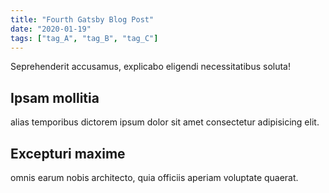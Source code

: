 ```yaml
---
title: "Fourth Gatsby Blog Post"
date: "2020-01-19"
tags: ["tag_A", "tag_B", "tag_C"]
---
```

Seprehenderit accusamus, explicabo eligendi necessitatibus soluta!

## Ipsam mollitia

alias temporibus dictorem ipsum dolor sit amet consectetur adipisicing elit.

## Excepturi maxime

omnis earum nobis architecto, quia officiis aperiam voluptate quaerat.